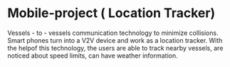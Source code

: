 # Mobile-project (<!--strong--> **Location Tracker**)
Vessels - to - vessels communication technology to minimize collisions. Smart phones turn into a V2V device and work as a location tracker. With the helpof this technology, the users are able to track nearby vessels, are noticed about speed limits, can have weather information. 

